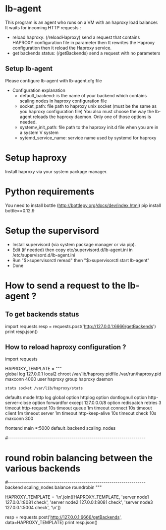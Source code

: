 # lb-agent
This program is an agent who runs on a VM with an haproxy load balancer.
It waits for incoming HTTP requests :
- reload haproxy: (/reloadHaproxy) send a request that contains HAPROXY configuration file in parameter then tt rewrites the Haproxy configuration then it reload the Haproxy service.
- get backends status: (/getBackends) send a request with no parameters

## Setup lb-agent
Please configure lb-agent with lb-agent.cfg file

* Configuration explanation
  - default_backend: is the name of your backend which contains scaling nodes in haproxy configuration file
  - socket_path: file path to haproxy unix socket (must be the same as you haproxy configuration file)
 You also must choose the way the lb-agent reloads the haproxy daemon. Only one of those options is needed.
  - systemv_init_path: file path to the haproxy init.d file when you are in a system V system
  - sytemd_service_name: service name used by systemd for haproxy


# Setup haproxy
Install haproxy via your system package manager.


# Python requirements
You need to install bottle (http://bottlepy.org/docs/dev/index.html)
pip install bottle==0.12.9



# Setup the supervisord
- Install supervisord (via system package manager or via pip).
- Edit (if needed) then copy etc/supervisord.d/lb-agent.ini in /etc/supervisord.d/lb-agent.ini
- Run "$>supervisorctl reread" then "$>supervisorctl start lb-agent"
- Done



# How to send a request to the lb-agent ?
## To get backends status
import requests
resp = requests.post('http://127.0.0.1:6666/getBackends')
print resp.json()


## How to reload haproxy configuration ?
import requests

HAPROXY_TEMPLATE = """\
global
    log         127.0.0.1 local2
    chroot      /var/lib/haproxy
    pidfile     /var/run/haproxy.pid
    maxconn     4000
    user        haproxy
    group       haproxy
    daemon

    stats socket /var/lib/haproxy/stats

defaults
    mode                    http
    log                     global
    option                  httplog
    option                  dontlognull
    option http-server-close
    option forwardfor       except 127.0.0.0/8
    option                  redispatch
    retries                 3
    timeout http-request    10s
    timeout queue           1m
    timeout connect         10s
    timeout client          1m
    timeout server          1m
    timeout http-keep-alive 10s
    timeout check           10s
    maxconn                 300


frontend  main *:5000
    default_backend             scaling_nodes


#---------------------------------------------------------------------
# round robin balancing between the various backends
#---------------------------------------------------------------------
backend scaling_nodes
    balance     roundrobin
"""


HAPROXY_TEMPLATE = '\n'.join([HAPROXY_TEMPLATE,
                              'server  node1 127.0.0.1:8081 check',
                              'server  node2 127.0.0.1:8081 check',
                              'server  node3 127.0.0.1:5004 check',
                              '\n'])

resp = requests.post('http://127.0.0.1:6666/getBackends', data=HAPROXY_TEMPLATE)
print resp.json()
